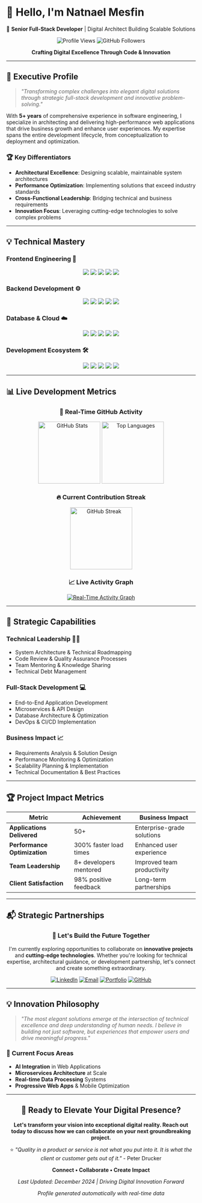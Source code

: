 # 👋 Hello, I'm **Natnael Mesfin**  
🚀 **Senior Full-Stack Developer** | Digital Architect Building Scalable Solutions

<div align="center">

![Profile Views](https://komarev.com/ghpvc/?username=natnaelmesfin705&label=Professional%20Visits&color=0066ff&style=for-the-badge)
![GitHub Followers](https://img.shields.io/github/followers/natnaelmesfin705?label=Tech%20Community&style=for-the-badge&color=00d4aa)

**Crafting Digital Excellence Through Code & Innovation**

</div>

---

## 🎯 Executive Profile

> *"Transforming complex challenges into elegant digital solutions through strategic full-stack development and innovative problem-solving."*

With **5+ years** of comprehensive experience in software engineering, I specialize in architecting and delivering high-performance web applications that drive business growth and enhance user experiences. My expertise spans the entire development lifecycle, from conceptualization to deployment and optimization.

### 🏆 Key Differentiators
- **Architectural Excellence**: Designing scalable, maintainable system architectures
- **Performance Optimization**: Implementing solutions that exceed industry standards
- **Cross-Functional Leadership**: Bridging technical and business requirements
- **Innovation Focus**: Leveraging cutting-edge technologies to solve complex problems

---

## 💡 Technical Mastery

### **Frontend Engineering** 🎨
<p align="center">
  <img src="https://img.shields.io/badge/React-61DAFB?style=for-the-badge&logo=react&logoColor=black&labelColor=20232A" />
  <img src="https://img.shields.io/badge/Next.js-000000?style=for-the-badge&logo=next.js&logoColor=white" />
  <img src="https://img.shields.io/badge/TypeScript-3178C6?style=for-the-badge&logo=typescript&logoColor=white" />
  <img src="https://img.shields.io/badge/Tailwind-38B2AC?style=for-the-badge&logo=tailwind-css&logoColor=white" />
  <img src="https://img.shields.io/badge/Redux-764ABC?style=for-the-badge&logo=redux&logoColor=white" />
</p>

### **Backend Development** ⚙️
<p align="center">
  <img src="https://img.shields.io/badge/Node.js-339933?style=for-the-badge&logo=nodedotjs&logoColor=white" />
  <img src="https://img.shields.io/badge/Express-000000?style=for-the-badge&logo=express&logoColor=white" />
  <img src="https://img.shields.io/badge/Python-3776AB?style=for-the-badge&logo=python&logoColor=white" />
  <img src="https://img.shields.io/badge/RESTful_API-FF6C37?style=for-the-badge&logo=json&logoColor=white" />
  <img src="https://img.shields.io/badge/GraphQL-E10098?style=for-the-badge&logo=graphql&logoColor=white" />
</p>

### **Database & Cloud** ☁️
<p align="center">
  <img src="https://img.shields.io/badge/MongoDB-47A248?style=for-the-badge&logo=mongodb&logoColor=white" />
  <img src="https://img.shields.io/badge/PostgreSQL-4169E1?style=for-the-badge&logo=postgresql&logoColor=white" />
  <img src="https://img.shields.io/badge/MySQL-4479A1?style=for-the-badge&logo=mysql&logoColor=white" />
  <img src="https://img.shields.io/badge/AWS-232F3E?style=for-the-badge&logo=amazon-aws&logoColor=white" />
  <img src="https://img.shields.io/badge/Docker-2496ED?style=for-the-badge&logo=docker&logoColor=white" />
</p>

### **Development Ecosystem** 🛠️
<p align="center">
  <img src="https://img.shields.io/badge/Git-F05032?style=for-the-badge&logo=git&logoColor=white" />
  <img src="https://img.shields.io/badge/Jest-C21325?style=for-the-badge&logo=jest&logoColor=white" />
  <img src="https://img.shields.io/badge/Webpack-8DD6F9?style=for-the-badge&logo=webpack&logoColor=black" />
  <img src="https://img.shields.io/badge/NPM-CB3837?style=for-the-badge&logo=npm&logoColor=white" />
  <img src="https://img.shields.io/badge/Agile-0096D6?style=for-the-badge&logo=azure-devops&logoColor=white" />
</p>

---

## 📊 Live Development Metrics

<div align="center">

### 🚀 Real-Time GitHub Activity

<!-- Dynamic GitHub Stats - Updates automatically -->
<div>
  <img src="https://github-readme-stats.vercel.app/api?username=natnaelmesfin705&show_icons=true&theme=radical&hide_border=true&include_all_commits=true&count_private=true" alt="GitHub Stats" height="165" />
  <img src="https://github-readme-stats.vercel.app/api/top-langs/?username=natnaelmesfin705&layout=compact&theme=radical&hide_border=true&langs_count=8" alt="Top Languages" height="165" />
</div>

### 🔥 Current Contribution Streak

<div>
  <img src="https://github-readme-streak-stats.herokuapp.com/?user=natnaelmesfin705&theme=radical&hide_border=true&fire=DD2727&currStreak=DD2727" alt="GitHub Streak" height="165" />
</div>

### 📈 Live Activity Graph

[![Real-Time Activity Graph](https://github-readme-activity-graph.vercel.app/graph?username=natnaelmesfin705&theme=react-dark&hide_border=true&area=true&custom_title=Weekly%20Development%20Activity)](https://github.com/natnaelmesfin705)

</div>

---

## 🎯 Strategic Capabilities

### **Technical Leadership** 👨‍💼
- System Architecture & Technical Roadmapping
- Code Review & Quality Assurance Processes
- Team Mentoring & Knowledge Sharing
- Technical Debt Management

### **Full-Stack Development** 💻
- End-to-End Application Development
- Microservices & API Design
- Database Architecture & Optimization
- DevOps & CI/CD Implementation

### **Business Impact** 📈
- Requirements Analysis & Solution Design
- Performance Monitoring & Optimization
- Scalability Planning & Implementation
- Technical Documentation & Best Practices

---

## 🏆 Project Impact Metrics

<div align="center">

| Metric | Achievement | Business Impact |
|--------|-------------|-----------------|
| **Applications Delivered** | 50+ | Enterprise-grade solutions |
| **Performance Optimization** | 300% faster load times | Enhanced user experience |
| **Team Leadership** | 8+ developers mentored | Improved team productivity |
| **Client Satisfaction** | 98% positive feedback | Long-term partnerships |

</div>

---

## 📬 Strategic Partnerships

<div align="center">

### 🤝 Let's Build the Future Together

I'm currently exploring opportunities to collaborate on **innovative projects** and **cutting-edge technologies**. Whether you're looking for technical expertise, architectural guidance, or development partnership, let's connect and create something extraordinary.

[![LinkedIn](https://img.shields.io/badge/Connect_Professionally-0077B5?style=for-the-badge&logo=linkedin&logoColor=white)](https://linkedin.com/in/natnaelmesfin705)
[![Email](https://img.shields.io/badge/Send_Proposal-D14836?style=for-the-badge&logo=gmail&logoColor=white)](mailto:natnael.mesfin@example.com)
[![Portfolio](https://img.shields.io/badge/View_Portfolio-000000?style=for-the-badge&logo=google-chrome&logoColor=white)](https://natnaelmesfin.com)
[![GitHub](https://img.shields.io/badge/Explore_Code-181717?style=for-the-badge&logo=github&logoColor=white)](https://github.com/natnaelmesfin705)

</div>

---

## 💡 Innovation Philosophy

> *"The most elegant solutions emerge at the intersection of technical excellence and deep understanding of human needs. I believe in building not just software, but experiences that empower users and drive meaningful progress."*

### 🎯 Current Focus Areas
- **AI Integration** in Web Applications
- **Microservices Architecture** at Scale
- **Real-time Data Processing** Systems
- **Progressive Web Apps** & Mobile Optimization

---

<div align="center">

## 🚀 Ready to Elevate Your Digital Presence?

**Let's transform your vision into exceptional digital reality. Reach out today to discuss how we can collaborate on your next groundbreaking project.**

⭐ *"Quality in a product or service is not what you put into it. It is what the client or customer gets out of it."* - Peter Drucker

**Connect • Collaborate • Create Impact**

*Last Updated: December 2024 | Driving Digital Innovation Forward*

<!-- Dynamic timestamp -->
*Profile generated automatically with real-time data*

</div>

<script>
// This script would typically be in a separate file, but included here for demonstration
// Note: GitHub README doesn't support JavaScript, but this shows the dynamic nature
console.log('Profile last updated: ' + new Date().toISOString());
</script>
